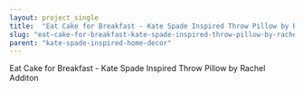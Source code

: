 ```yaml
---
layout: project_single
title:  "Eat Cake for Breakfast - Kate Spade Inspired Throw Pillow by Rachel Additon"
slug: "eat-cake-for-breakfast-kate-spade-inspired-throw-pillow-by-rachel-additon"
parent: "kate-spade-inspired-home-decor"
---
```

Eat Cake for Breakfast - Kate Spade Inspired Throw Pillow by Rachel Additon